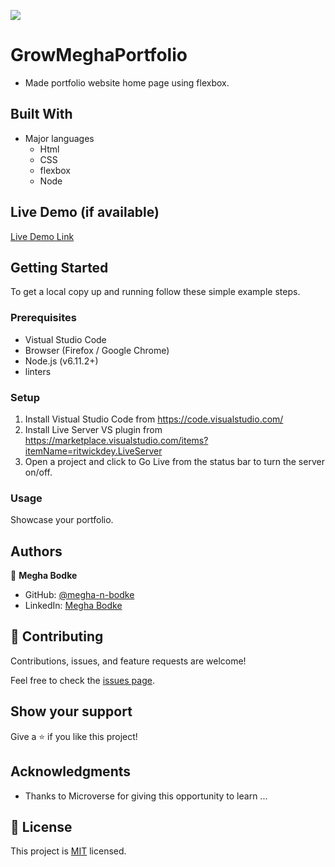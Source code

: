 ![](https://img.shields.io/badge/Microverse-blueviolet)

# GrowMeghaPortfolio
- Made portfolio website home page using flexbox.


## Built With

- Major languages
    - Html
    - CSS
    - flexbox
    - Node
    
## Live Demo (if available) 
[Live Demo Link](https://megha-n-bodke.github.io/megha-portfolio.github.io/) 

## Getting Started
To get a local copy up and running follow these simple example steps.

### Prerequisites
- Vistual Studio Code
- Browser (Firefox / Google Chrome)
- Node.js (v6.11.2+)
- linters 

### Setup
1. Install Vistual Studio Code from https://code.visualstudio.com/
2. Install Live Server VS plugin from https://marketplace.visualstudio.com/items?itemName=ritwickdey.LiveServer
3. Open a project and click to Go Live from the status bar to turn the server on/off.

### Usage
Showcase your portfolio.

## Authors

👤 **Megha Bodke**

- GitHub: [@megha-n-bodke](https://github.com/megha-n-bodke)
- LinkedIn: [Megha Bodke](https://www.linkedin.com/in/megha-bodke/)

## 🤝 Contributing

Contributions, issues, and feature requests are welcome!

Feel free to check the [issues page](../../issues/).

## Show your support

Give a ⭐️ if you like this project!

## Acknowledgments

- Thanks to Microverse for giving this opportunity to learn ...

## 📝 License

This project is [MIT](./MIT.md) licensed.
